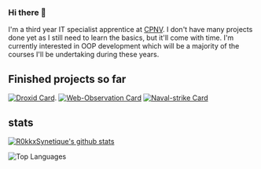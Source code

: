 ### Hi there 👋
I'm a third year IT specialist apprentice at [CPNV](https://www.cpnv.ch/). I don't have many projects done yet as I still need to learn the basics, but it'll come with time. I'm currently interested in OOP development which will be a majority of the courses I'll be undertaking during these years.

## Finished projects so far

[![Droxid Card](https://github-readme-stats.vercel.app/api/pin/?username=R0kkxSynetique&repo=Droxid&show_icons=true&theme=dracula)](https://github.com/R0kkxSynetique/Droxid).
[![Web-Observation Card](https://github-readme-stats.vercel.app/api/pin/?username=Mondotosz&repo=Web-Observation&show_icons=true&theme=dracula)](https://github.com/Mondotosz/Web-Observation)
[![Naval-strike Card](https://github-readme-stats.vercel.app/api/pin/?username=R0kkxSynetique&repo=Naval-strike&show_icons=true&theme=dracula)](https://github.com/R0kkxSynetique/Naval-strike)



## stats
[![R0kkxSynetique's github stats](https://github-readme-stats.vercel.app/api?username=R0kkxSynetique&count_private=true&show_icons=true&theme=dracula)](https://github.com/R0kkxSynetique)

![Top Languages](https://github-readme-stats.vercel.app/api/top-langs/?username=R0kkxSynetique&layout=compact&hide=TSQL&theme=dracula&count_private=true&show_icons=true)
